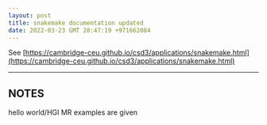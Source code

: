 ```yaml
---
layout: post
title: snakemake documentation updated
date: 2022-03-23 GMT 20:47:19 +971662084
---
```


See [https://cambridge-ceu.github.io/csd3/applications/snakemake.html](https://cambridge-ceu.github.io/csd3/applications/snakemake.html)

<!--more-->

---

## NOTES

hello world/HGI MR examples are given
